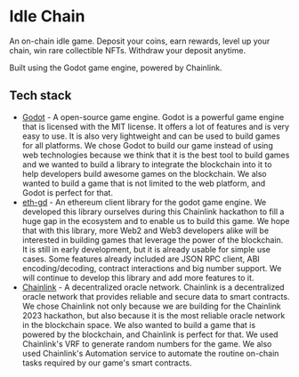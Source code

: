 # Idle Chain

An on-chain idle game. Deposit your coins, earn rewards, level up your chain, win rare collectible NFTs. Withdraw your deposit anytime.

Built using the Godot game engine, powered by Chainlink.

## Tech stack

- [Godot](https://godotengine.org) - A open-source game engine. Godot is a powerful game engine that is licensed with the MIT license. It offers a lot of features and is very easy to use. It is also very lightweight and can be used to build games for all platforms. We chose Godot to build our game instead of using web technologies because we think that it is the best tool to build games and we wanted to build a library to integrate the blockchain into it to help developers build awesome games on the blockchain. We also wanted to build a game that is not limited to the web platform, and Godot is perfect for that.
- [eth-gd](https://github.com/hazelnutcloud/idle-chain/tree/main/godot/eth-gd) - An ethereum client library for the godot game engine. We developed this library ourselves during this Chainlink hackathon to fill a huge gap in the ecosystem and to enable us to build this game. We hope that with this library, more Web2 and Web3 developers alike will be interested in building games that leverage the power of the blockchain. It is still in early development, but it is already usable for simple use cases. Some features already included are JSON RPC client, ABI encoding/decoding, contract interactions and big number support. We will continue to develop this library and add more features to it.
- [Chainlink](https://chain.link) - A decentralized oracle network. Chainlink is a decentralized oracle network that provides reliable and secure data to smart contracts. We chose Chainlink not only because we are building for the Chainlink 2023 hackathon, but also because it is the most reliable oracle network in the blockchain space. We also wanted to build a game that is powered by the blockchain, and Chainlink is perfect for that. We used Chainlink's VRF to generate random numbers for the game. We also used Chainlink's Automation service to automate the routine on-chain tasks required by our game's smart contracts.